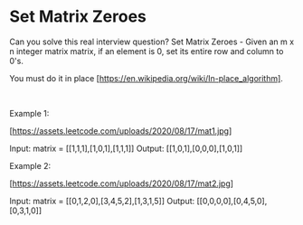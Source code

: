 # Set Matrix Zeroes

Can you solve this real interview question? Set Matrix Zeroes - Given an m x n integer matrix matrix, if an element is 0, set its entire row and column to 0's.

You must do it in place [https://en.wikipedia.org/wiki/In-place_algorithm].

 

Example 1:

[https://assets.leetcode.com/uploads/2020/08/17/mat1.jpg]


Input: matrix = [[1,1,1],[1,0,1],[1,1,1]]
Output: [[1,0,1],[0,0,0],[1,0,1]]


Example 2:

[https://assets.leetcode.com/uploads/2020/08/17/mat2.jpg]


Input: matrix = [[0,1,2,0],[3,4,5,2],[1,3,1,5]]
Output: [[0,0,0,0],[0,4,5,0],[0,3,1,0]]